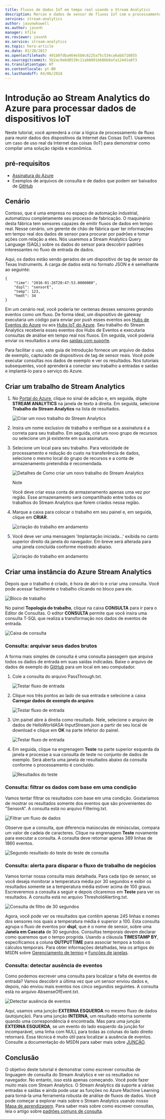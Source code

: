 ```yaml
---
title: Fluxos de dados IoT em tempo real usando o Stream Analytics
description: Marcas e dados de sensor de fluxos IoT com o processamento de dados em tempo real e Stream Analytics
services: stream-analytics
author: jasonwhowell
ms.author: jasonh
manager: kfile
ms.reviewer: jasonh
ms.service: stream-analytics
ms.topic: hero-article
ms.date: 03/28/2017
ms.openlocfilehash: 491b0fdba464e5b0c6225a75c534ca6abb710855
ms.sourcegitcommit: 5b2ac9e6d8539c11ab0891b686b8afa12441a8f3
ms.translationtype: HT
ms.contentlocale: pt-BR
ms.lasthandoff: 04/06/2018
---
```

# <a name="get-started-with-azure-stream-analytics-to-process-data-from-iot-devices"></a>Introdução ao Stream Analytics do Azure para processar dados de dispositivos IoT
Neste tutorial, você aprenderá a criar a lógica de processamento de fluxo para reunir dados dos dispositivos da Internet das Coisas (IoT). Usaremos um caso de uso real da Internet das coisas (IoT) para demonstrar como compilar uma solução rápida e econômica.

## <a name="prerequisites"></a>pré-requisitos
* [Assinatura do Azure](https://azure.microsoft.com/pricing/free-trial/)
* Exemplos de arquivos de consulta e de dados que podem ser baixados de [GitHub](https://aka.ms/azure-stream-analytics-get-started-iot)

## <a name="scenario"></a>Cenário
Contoso, que é uma empresa no espaço de automação industrial, automatizou completamente seu processo de fabricação. O maquinário desta fábrica tem sensores capazes de emitir fluxos de dados em tempo real. Nesse cenário, um gerente de chão de fábrica quer ter informações em tempo real dos dados de sensor para procurar por padrões e tomar ações com relação a eles. Nós usaremos a Stream Analytics Query Language (SAQL) sobre os dados do sensor para descobrir padrões interessantes no fluxo de entrada de dados.

Aqui, os dados estão sendo gerados de um dispositivo de tag de sensor da Texas Instruments. A carga de dados está no formato JSON e é semelhante ao seguinte:

    {
        "time": "2016-01-26T20:47:53.0000000",  
        "dspl": "sensorE",  
        "temp": 123,  
        "hmdt": 34  
    }  

Em um cenário real, você poderia ter centenas desses sensores gerando eventos como um fluxo. De forma ideal, um dispositivo de gateway executaria um código para enviar por push esses eventos aos [Hubs de Eventos do Azure](https://azure.microsoft.com/services/event-hubs/) ou aos [Hubs IoT do Azure](https://azure.microsoft.com/services/iot-hub/). Seu trabalho do Stream Analytics receberia esses eventos dos Hubs de Eventos e executaria consultas de análise em tempo real nos fluxos. Em seguida, você poderia enviar os resultados a uma das [saídas com suporte](stream-analytics-define-outputs.md).

Para facilitar o uso, este guia de Introdução fornece um arquivo de dados de exemplo, capturado de dispositivos de tag de sensor reais. Você pode executar consultas nos dados de exemplo e ver os resultados. Nos tutoriais subsequentes, você aprenderá a conectar seu trabalho a entradas e saídas e implantá-lo para o serviço do Azure.

## <a name="create-a-stream-analytics-job"></a>Criar um trabalho de Stream Analytics
1. No [Portal do Azure](http://portal.azure.com), clique no sinal de adição e, em seguida, digite **STREAM ANALYTICS** na janela de texto à direita. Em seguida, selecione **Trabalho do Stream Analytics** na lista de resultados.
   
    ![Criar um novo trabalho do Stream Analytics](./media/stream-analytics-get-started-with-iot-devices/stream-analytics-get-started-with-iot-devices-02.png)
2. Insira um nome exclusivo de trabalho e verifique se a assinatura é a correta para seu trabalho. Em seguida, crie um novo grupo de recursos ou selecione um já existente em sua assinatura.
3. Selecione um local para seu trabalho. Para velocidade de processamento e redução do custo na transferência de dados, selecione o mesmo local do grupo de recursos e a conta de armazenamento pretendida é recomendada.
   
    ![Detalhes de Como criar um novo trabalho do Stream Analytics](./media/stream-analytics-get-started-with-iot-devices/stream-analytics-get-started-with-iot-devices-03.png)
   
   > [!NOTE]
   > Você deve criar essa conta de armazenamento apenas uma vez por região. Esse armazenamento será compartilhado entre todos os trabalhos do Stream Analytics que forem criados nessa região.
   > 
   > 
4. Marque a caixa para colocar o trabalho em seu painel e, em seguida, clique em **CRIAR**.
   
    ![criação do trabalho em andamento](./media/stream-analytics-get-started-with-iot-devices/stream-analytics-get-started-with-iot-devices-03a.png)
5. Você deve ver uma mensagem 'Implantação iniciada...' exibida no canto superior direito da janela do navegador. Em breve será alterada para uma janela concluída conforme mostrado abaixo.
   
    ![criação do trabalho em andamento](./media/stream-analytics-get-started-with-iot-devices/stream-analytics-get-started-with-iot-devices-03b.png)

## <a name="create-an-azure-stream-analytics-query"></a>Criar uma instância do Azure Stream Analytics
Depois que o trabalho é criado, é hora de abri-lo e criar uma consulta. Você pode acessar facilmente o trabalho clicando no bloco para ele.

![Bloco de trabalho](./media/stream-analytics-get-started-with-iot-devices/stream-analytics-get-started-with-iot-devices-04.png)

No painel **Topologia do trabalho**, clique na caixa **CONSULTA** para ir para o Editor de Consultas. O editor **CONSULTA** permite que você insira uma consulta T-SQL que realiza a transformação nos dados de eventos de entrada.

![Caixa de consulta](./media/stream-analytics-get-started-with-iot-devices/stream-analytics-get-started-with-iot-devices-05.png)

### <a name="query-archive-your-raw-data"></a>Consulta: arquivar seus dados brutos
A forma mais simples de consulta é uma consulta passagem que arquiva todos os dados de entrada em suas saídas indicadas. Baixe o arquivo de dados de exemplo do [GitHub](https://aka.ms/azure-stream-analytics-get-started-iot) para um local em seu computador. 

1. Cole a consulta do arquivo PassThrough.txt. 
   
    ![Testar fluxo de entrada](./media/stream-analytics-get-started-with-iot-devices/stream-analytics-get-started-with-iot-devices-06.png)
2. Clique nos três pontos ao lado de sua entrada e selecione a caixa **Carregar dados de exemplo do arquivo**.
   
    ![Testar fluxo de entrada](./media/stream-analytics-get-started-with-iot-devices/stream-analytics-get-started-with-iot-devices-06a.png)
3. Um painel abre à direita como resultado. Nele, selecione o arquivo de dados de HelloWorldASA-InputStream.json a partir de seu local de download e clique em **OK** na parte inferior do painel.
   
    ![Testar fluxo de entrada](./media/stream-analytics-get-started-with-iot-devices/stream-analytics-get-started-with-iot-devices-06b.png)
4. Em seguida, clique na engrenagem **Teste** na parte superior esquerda da janela e processe a sua consulta de teste no conjunto de dados de exemplo. Será aberta uma janela de resultados abaixo da consulta conforme o processamento é concluído.
   
    ![Resultados do teste](./media/stream-analytics-get-started-with-iot-devices/stream-analytics-get-started-with-iot-devices-07.png)

### <a name="query-filter-the-data-based-on-a-condition"></a>Consulta: filtrar os dados com base em uma condição
Vamos tentar filtrar os resultados com base em uma condição. Gostaríamos de mostrar os resultados somente dos eventos que são provenientes do "SensorA". A consulta está no arquivo Filtering.txt.

![Filtrar um fluxo de dados](./media/stream-analytics-get-started-with-iot-devices/stream-analytics-get-started-with-iot-devices-08.png)

Observe que a consulta, que diferencia maiúsculas de minúsculas, compara um valor de cadeia de caracteres. Clique na engrenagem **Teste** novamente para executar a consulta. A consulta deve retornar apenas 389 linhas de 1860 eventos.

![Segundo resultado do teste do teste de consulta](./media/stream-analytics-get-started-with-iot-devices/stream-analytics-get-started-with-iot-devices-09.png)

### <a name="query-alert-to-trigger-a-business-workflow"></a>Consulta: alerta para disparar o fluxo de trabalho de negócios
Vamos tornar nossa consulta mais detalhada. Para cada tipo de sensor, se você deseja monitorar a temperatura média por 30 segundos e exibir os resultados somente se a temperatura média estiver acima de 100 graus. Escreveremos a consulta a seguir e depois clicaremos em **Teste** para ver os resultados. A consulta está no arquivo ThresholdAlerting.txt.

![Consulta de filtro de 30 segundos](./media/stream-analytics-get-started-with-iot-devices/stream-analytics-get-started-with-iot-devices-10.png)

Agora, você pode ver os resultados que contêm apenas 245 linhas e nomes dos sensores nos quais a temperatura média é superior a 100. Esta consulta agrupa o fluxo de eventos por **dspl**, que é o nome de sensor, sobre uma **Janela em Cascata** de 30 segundos. Consultas temporais devem declarar como queremos que o tempo progrida. Usando a cláusula **TIMESTAMP BY**, especificamos a coluna **OUTPUTTIME** para associar tempos a todos os cálculos temporais. Para obter informações detalhadas, leia os artigos do MSDN sobre [Gerenciamento de tempo](https://msdn.microsoft.com/library/azure/mt582045.aspx) e [Funções de janelas](https://msdn.microsoft.com/library/azure/dn835019.aspx).

### <a name="query-detect-absence-of-events"></a>Consulta: detectar ausência de eventos
Como podemos escrever uma consulta para localizar a falta de eventos de entrada? Vamos descobrir a última vez que um sensor enviou dados e, depois, não enviou mais eventos nos cinco segundos seguintes. A consulta está no arquivo AbsenseOfEvent.txt.

![Detectar ausência de eventos](./media/stream-analytics-get-started-with-iot-devices/stream-analytics-get-started-with-iot-devices-11.png)

Aqui, usamos uma junção **EXTERNA ESQUERDA** no mesmo fluxo de dados (autojunção). Para uma junção **INTERNA**, um resultado retorna somente quando uma correspondência é encontrada.  Mas para uma junção **EXTERNA ESQUERDA**, se um evento do lado esquerdo da junção for incomparável, uma linha com NULL para todas as colunas do lado direito retornará. Essa técnica é muito útil para localizar a ausência de eventos. Consulte a documentação do MSDN para saber mais sobre [JUNÇÃO](https://msdn.microsoft.com/library/azure/dn835026.aspx).

## <a name="conclusion"></a>Conclusão
O objetivo deste tutorial é demonstrar como escrever consultas de linguagem de consulta do Stream Analytics e ver os resultados no navegador. No entanto, isso está apenas começando. Você pode fazer muito mais com Stream Analytics. O Stream Analytics dá suporte a várias entradas e saídas e ainda pode usar as funções no Azure Machine Learning para torná-la uma ferramenta robusta de análise de fluxos de dados. Você pode começar a explorar mais sobre o Stream Analytics usando nosso [Mapa de aprendizagem](https://azure.microsoft.com/documentation/learning-paths/stream-analytics/). Para saber mais sobre como escrever consultas, leia o artigo sobre [padrões comuns de consulta](stream-analytics-stream-analytics-query-patterns.md).

